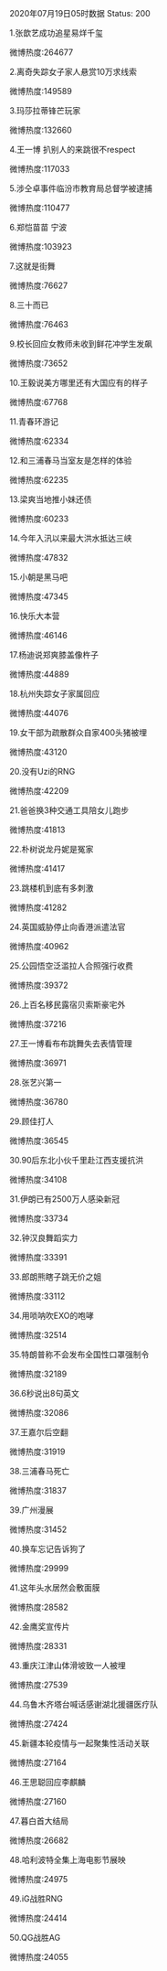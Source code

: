2020年07月19日05时数据
Status: 200

1.张歆艺成功追星易烊千玺

微博热度:264677

2.离奇失踪女子家人悬赏10万求线索

微博热度:149589

3.玛莎拉蒂锋芒玩家

微博热度:132660

4.王一博 扒别人的来跳很不respect

微博热度:117033

5.涉仝卓事件临汾市教育局总督学被逮捕

微博热度:110477

6.郑恺苗苗 宁波

微博热度:103923

7.这就是街舞

微博热度:76627

8.三十而已

微博热度:76463

9.校长回应女教师未收到鲜花冲学生发飙

微博热度:73652

10.王毅说美方哪里还有大国应有的样子

微博热度:67768

11.青春环游记

微博热度:62334

12.和三浦春马当室友是怎样的体验

微博热度:62235

13.梁爽当地推小妹还债

微博热度:60233

14.今年入汛以来最大洪水抵达三峡

微博热度:47832

15.小朝是黑马吧

微博热度:47345

16.快乐大本营

微博热度:46146

17.杨迪说郑爽膝盖像杵子

微博热度:44889

18.杭州失踪女子家属回应

微博热度:44076

19.女干部为疏散群众自家400头猪被埋

微博热度:43120

20.没有Uzi的RNG

微博热度:42209

21.爸爸换3种交通工具陪女儿跑步

微博热度:41813

22.朴树说龙丹妮是冤家

微博热度:41417

23.跳楼机到底有多刺激

微博热度:41282

24.英国威胁停止向香港派遣法官

微博热度:40962

25.公园悟空泛滥拉人合照强行收费

微博热度:39372

26.上百名移民露宿贝索斯豪宅外

微博热度:37216

27.王一博看布布跳舞失去表情管理

微博热度:36971

28.张艺兴第一

微博热度:36780

29.顾佳打人

微博热度:36545

30.90后东北小伙千里赴江西支援抗洪

微博热度:34108

31.伊朗已有2500万人感染新冠

微博热度:33734

32.钟汉良舞蹈实力

微博热度:33391

33.郎朗熊瞎子跳无价之姐

微博热度:33112

34.用唢呐吹EXO的咆哮

微博热度:32514

35.特朗普称不会发布全国性口罩强制令

微博热度:32189

36.6秒说出8句英文

微博热度:32086

37.王嘉尔后空翻

微博热度:31919

38.三浦春马死亡

微博热度:31837

39.广州漫展

微博热度:31452

40.换车忘记告诉狗了

微博热度:29999

41.这年头水居然会敷面膜

微博热度:28582

42.金鹰奖宣传片

微博热度:28331

43.重庆江津山体滑坡致一人被埋

微博热度:27539

44.乌鲁木齐塔台喊话感谢湖北援疆医疗队

微博热度:27424

45.新疆本轮疫情与一起聚集性活动关联

微博热度:27164

46.王思聪回应李麒麟

微博热度:27160

47.暮白首大结局

微博热度:26682

48.哈利波特全集上海电影节展映

微博热度:24975

49.iG战胜RNG

微博热度:24414

50.QG战胜AG

微博热度:24055

